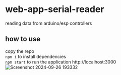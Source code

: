 # web-app-serial-reader
reading data from arduino/esp controllers

## how to use
copy the repo <br />
`npm i` to install dependencies <br />
`npm start` to run the application http://localhost:3000
![Screenshot 2024-09-26 193332](https://github.com/user-attachments/assets/ba6e8439-749a-4aa7-942c-208a0dd34f46)
